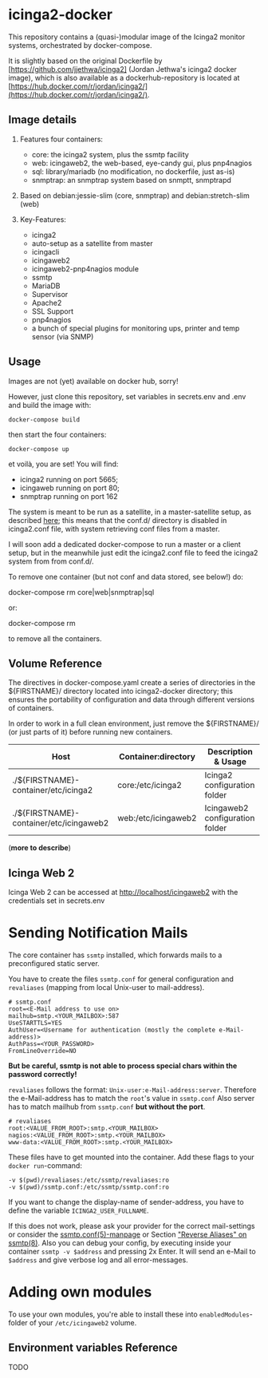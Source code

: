 # icinga2-docker

This repository contains a (quasi-)modular image of the Icinga2 monitor systems, orchestrated by docker-compose.

It is slightly based on the original Dockerfile by [https://github.com/jjethwa/icinga2] (Jordan Jethwa's icinga2 docker image), which is also available as a dockerhub-repository is located at [https://hub.docker.com/r/jordan/icinga2/](https://hub.docker.com/r/jordan/icinga2/).



## Image details

1. Features four containers:
   - core: the icinga2 system, plus the ssmtp facility
   - web: icingaweb2, the web-based, eye-candy gui, plus pnp4nagios
   - sql: library/mariadb (no modification, no dockerfile, just as-is)
   - snmptrap: an snmptrap system based on snmptt, snmptrapd
   
1. Based on debian:jessie-slim (core, snmptrap) and debian:stretch-slim (web)

1. Key-Features:
   - icinga2
   - auto-setup as a satellite from master
   - icingacli
   - icingaweb2
   - icingaweb2-pnp4nagios module
   - ssmtp
   - MariaDB
   - Supervisor
   - Apache2
   - SSL Support
   - pnp4nagios
   - a bunch of special plugins for monitoring ups, printer and temp sensor (via SNMP)

## Usage

Images are not (yet) available on docker hub, sorry!

However, just clone this repository, set variables in secrets.env and .env and build the image with:

    docker-compose build

then start the four containers:

    docker-compose up

et voilà, you are set! You will find:

  - icinga2 running on port 5665;
  - icingaweb running on port 80;
  - snmptrap running on port 162

The system is meant to be run as a satellite, in a master-satellite setup, as described [here](https://www.icinga.com/docs/icinga2/latest/doc/06-distributed-monitoring/); this means that the conf.d/ directory is disabled in icinga2.conf file, with system retrieving conf files from a master. 

I will soon add a dedicated docker-compose to run a master or a client setup, but in the meanwhile just edit the icinga2.conf file to feed the icinga2 system from from conf.d/.

To remove one container (but not conf and data stored, see below!) do:

docker-compose rm core|web|snmptrap|sql

or:

docker-compose rm

to remove all the containers.

## Volume Reference

The directives in docker-compose.yaml create a series of directories in the ${FIRSTNAME}/ directory located into icinga2-docker directory; this ensures the portability of configuration and data through different versions of containers.

In order to work in a full clean environment, just remove the ${FIRSTNAME}/ (or just parts of it) before running new containers.


| Host | Container:directory | Description & Usage |
| ------ | ----- | ------------------- |
| ./${FIRSTNAME}-container/etc/icinga2 | core:/etc/icinga2 | Icinga2 configuration folder |
| ./${FIRSTNAME}-container/etc/icingaweb2 | web:/etc/icingaweb2 | Icingaweb2 configuration folder |

(**more to describe**)

## Icinga Web 2

Icinga Web 2 can be accessed at [http://localhost/icingaweb2](http://localhost/icingaweb2) with the credentials set in secrets.env

# Sending Notification Mails

The core container has `ssmtp` installed, which forwards mails to a preconfigured static server.

You have to create the files `ssmtp.conf` for general configuration and `revaliases` (mapping from local Unix-user to mail-address).

```
# ssmtp.conf
root=<E-Mail address to use on>
mailhub=smtp.<YOUR_MAILBOX>:587
UseSTARTTLS=YES
AuthUser=<Username for authentication (mostly the complete e-Mail-address)>
AuthPass=<YOUR_PASSWORD>
FromLineOverride=NO
```
**But be careful, ssmtp is not able to process special chars within the password correctly!**

`revaliases` follows the format: `Unix-user:e-Mail-address:server`.
Therefore the e-Mail-address has to match the `root`'s value in `ssmtp.conf`
Also server has to match mailhub from `ssmtp.conf` **but without the port**.

```
# revaliases
root:<VALUE_FROM_ROOT>:smtp.<YOUR_MAILBOX>
nagios:<VALUE_FROM_ROOT>:smtp.<YOUR_MAILBOX>
www-data:<VALUE_FROM_ROOT>:smtp.<YOUR_MAILBOX>
```

These files have to get mounted into the container. Add these flags to your `docker run`-command:
```
-v $(pwd)/revaliases:/etc/ssmtp/revaliases:ro
-v $(pwd)/ssmtp.conf:/etc/ssmtp/ssmtp.conf:ro
```

If you want to change the display-name of sender-address, you have to define the variable `ICINGA2_USER_FULLNAME`.

If this does not work, please ask your provider for the correct mail-settings or consider the [ssmtp.conf(5)-manpage](https://linux.die.net/man/5/ssmtp.conf) or Section ["Reverse Aliases" on ssmtp(8)](https://linux.die.net/man/8/ssmtp).
Also you can debug your config, by executing inside your container `ssmtp -v $address` and pressing 2x Enter.
It will send an e-Mail to `$address` and give verbose log and all error-messages.

# Adding own modules

To use your own modules, you're able to install these into `enabledModules`-folder of your `/etc/icingaweb2` volume.

## Environment variables Reference

TODO
